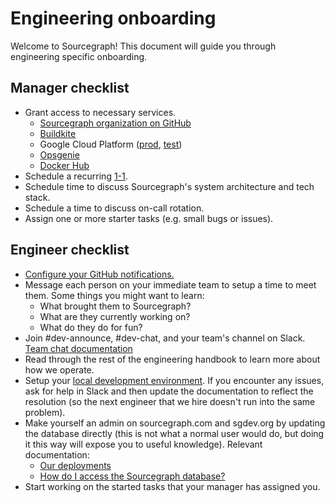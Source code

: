 # Engineering onboarding

Welcome to Sourcegraph! This document will guide you through engineering specific onboarding.

## Manager checklist

- Grant access to necessary services.
  - [Sourcegraph organization on GitHub](https://github.com/sourcegraph/people)
  - [Buildkite](https://buildkite.com/organizations/sourcegraph/users/new)
  - Google Cloud Platform ([prod](https://console.cloud.google.com/iam-admin/iam?project=sourcegraph-dev), [test](https://console.cloud.google.com/iam-admin/iam?project=sourcegraph-server))
  - [Opsgenie](https://sourcegraph.app.opsgenie.com/settings/users/)
  - [Docker Hub](https://hub.docker.com/orgs/sourcegraph)
- Schedule a recurring [1-1](../leadership/1-1.md).
- Schedule time to discuss Sourcegraph's system architecture and tech stack.
- Schedule a time to discuss on-call rotation.
- Assign one or more starter tasks (e.g. small bugs or issues).

## Engineer checklist

- [Configure your GitHub notifications.](github-notifications/index.md)
- Message each person on your immediate team to setup a time to meet them. Some things you might want to learn:
  - What brought them to Sourcegraph?
  - What are they currently working on?
  - What do they do for fun?
- Join #dev-announce, #dev-chat, and your team's channel on Slack. [Team chat documentation](../communication/team_chat.md#engineering)
- Read through the rest of the engineering handbook to learn more about how we operate.
- Setup your [local development environment](https://github.com/sourcegraph/sourcegraph/blob/master/doc/dev/local_development.md#step-1-install-dependencies). If you encounter any issues, ask for help in Slack and then update the documentation to reflect the resolution (so the next engineer that we hire doesn't run into the same problem).
- Make yourself an admin on sourcegraph.com and sgdev.org by updating the database directly (this is not what a normal user would do, but doing it this way will expose you to useful knowledge). Relevant documentation:
  - [Our deployments](deployments.md)
  - [How do I access the Sourcegraph database?](https://docs.sourcegraph.com/admin/faq#how-do-i-access-the-sourcegraph-database)
- Start working on the started tasks that your manager has assigned you.
